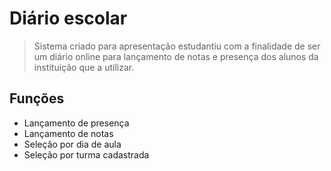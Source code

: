 # Diário escolar
> Sistema criado para apresentação estudantiu
> com a finalidade de ser um diário online
> para lançamento de notas e presença dos alunos
> da instituição que a utilizar.

## Funções
- Lançamento de presença
- Lançamento de notas
- Seleção por dia de aula
- Seleção por turma cadastrada

